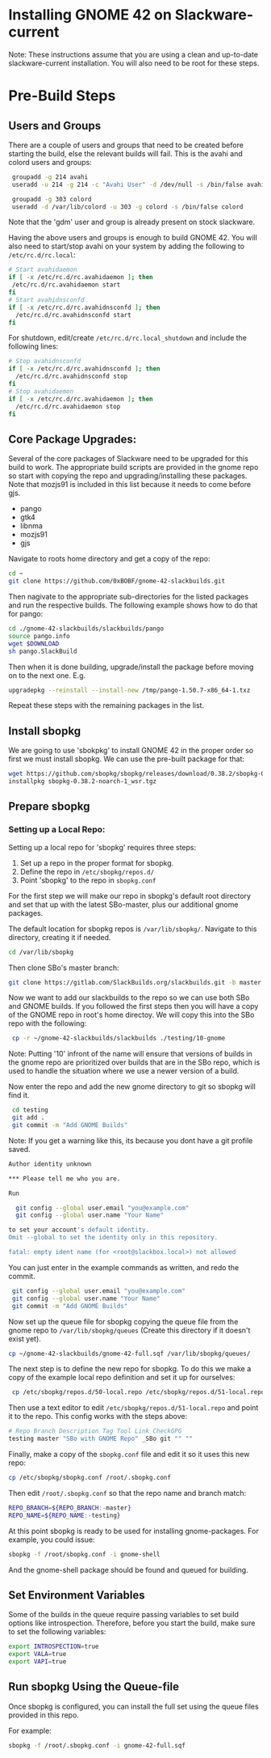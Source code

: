 # Installing GNOME 42 on Slackware-current
Note: These instructions assume that you are using a clean and up-to-date slackware-current installation. You will also need to be root for these steps.

# Pre-Build Steps

## Users and Groups
There are a couple of users and groups that need to be created before starting
the build, else the relevant builds will fail. This is the avahi and colord 
users and groups:
```bash
 groupadd -g 214 avahi
 useradd -u 214 -g 214 -c "Avahi User" -d /dev/null -s /bin/false avahi

 groupadd -g 303 colord
 useradd -d /var/lib/colord -u 303 -g colord -s /bin/false colord
```
Note that the 'gdm' user and group is already present on stock slackware.

Having the above users and groups is enough to build GNOME 42. You will also need to start/stop avahi on your system by adding the following to `/etc/rc.d/rc.local`:
```bash
# Start avahidaemon
if [ -x /etc/rc.d/rc.avahidaemon ]; then
 /etc/rc.d/rc.avahidaemon start
fi
# Start avahidnsconfd
if [ -x /etc/rc.d/rc.avahidnsconfd ]; then
  /etc/rc.d/rc.avahidnsconfd start
fi
```
For shutdown, edit/create `/etc/rc.d/rc.local_shutdown` and include the following lines:

```bash
# Stop avahidnsconfd
if [ -x /etc/rc.d/rc.avahidnsconfd ]; then
  /etc/rc.d/rc.avahidnsconfd stop
fi
# Stop avahidaemon
if [ -x /etc/rc.d/rc.avahidaemon ]; then
  /etc/rc.d/rc.avahidaemon stop
fi
```

## Core Package Upgrades:
Several of the core packages of Slackware need to be upgraded for this build to work. The appropriate build scripts are provided in the gnome repo so
start with copying the repo and upgrading/installing these packages. Note that mozjs91 is included in this list because it needs to come before gjs.
- pango
- gtk4
- libnma
- mozjs91
- gjs

Navigate to roots home directory and get a copy of the repo:
```bash
cd ~
git clone https://github.com/0xBOBF/gnome-42-slackbuilds.git
```
Then nagivate to the appropriate sub-directories for the listed packages and run the respective builds. The following example shows how to do that for pango:
```bash
cd ./gnome-42-slackbuilds/slackbuilds/pango
source pango.info
wget $DOWNLOAD
sh pango.SlackBuild
```
Then when it is done building, upgrade/install the package before moving on to the next one. E.g.
```bash
upgradepkg --reinstall --install-new /tmp/pango-1.50.7-x86_64-1.txz
```
Repeat these steps with the remaining packages in the list.

## Install sbopkg
We are going to use 'sbokpkg' to install GNOME 42 in the proper order so first we must install sbopkg. We can use the pre-built package for that:
```bash
wget https://github.com/sbopkg/sbopkg/releases/download/0.38.2/sbopkg-0.38.2-noarch-1_wsr.tgz
installpkg sbopkg-0.38.2-noarch-1_wsr.tgz
```
## Prepare sbopkg

### Setting up a Local Repo:
Setting up a local repo for 'sbopkg' requires three steps:

 1. Set up a repo in the proper format for sbopkg.
 1. Define the repo in `/etc/sbopkg/repos.d/`
 2. Point 'sbopkg' to the repo in `sbopkg.conf`

For the first step we will make our repo in sbopkg's default root directory and
set that up with the latest SBo-master, plus our additional gnome packages.

The default location for sbopkg repos is `/var/lib/sbopkg/`. Navigate to this directory, creating it if needed.
``` bash
cd /var/lib/sbopkg
```
Then clone SBo's master branch:
``` bash
git clone https://gitlab.com/SlackBuilds.org/slackbuilds.git -b master ./testing
```
Now we want to add our slackbuilds to the repo so we can use both SBo and GNOME
builds. If you followed the first steps then you will have a copy of the GNOME repo in root's home directoy. We will copy this into the SBo repo with the following:

``` bash
 cp -r ~/gnome-42-slackbuilds/slackbuilds ./testing/10-gnome
```
Note: Putting '10' infront of the name will ensure that versions of builds in the gnome repo are prioritized over builds that are in the SBo repo, which is used to handle the situation where we use a newer version of a build.

Now enter the repo and add the new gnome directory to git so sbopkg will find it.
``` bash
 cd testing
 git add .
 git commit -m "Add GNOME Builds"
```
Note: If you get a warning like this, its because you dont have a git profile saved.
``` bash
Author identity unknown

*** Please tell me who you are.

Run

  git config --global user.email "you@example.com"
  git config --global user.name "Your Name"

to set your account's default identity.
Omit --global to set the identity only in this repository.

fatal: empty ident name (for <root@slackbox.local>) not allowed
```
You can just enter in the example commands as written, and redo the commit.
``` bash
 git config --global user.email "you@example.com"
 git config --global user.name "Your Name"
 git commit -m "Add GNOME Builds"

```
Now set up the queue file for sbopkg copying the queue file from the gnome repo to `/var/lib/sbopkg/queues` (Create this directory if it doesn't exist yet).
```bash
cp ~/gnome-42-slackbuilds/gnome-42-full.sqf /var/lib/sbopkg/queues/
```

The next step is to define the new repo for sbopkg. To do this we make a copy of the
example local repo definition and set it up for ourselves:
``` bash
 cp /etc/sbopkg/repos.d/50-local.repo /etc/sbopkg/repos.d/51-local.repo
```

Then use a text editor to edit `/etc/sbopkg/repos.d/51-local.repo` and point it to the repo. This config works with the steps above:
``` bash
# Repo Branch Description Tag Tool Link CheckGPG
testing master "SBo with GNOME Repo" _SBo git "" ""
```

Finally, make a copy of the `sbopkg.conf` file and edit it so it uses this new repo:
``` bash
cp /etc/sbopkg/sbopkg.conf /root/.sbopkg.conf
```
Then edit `/root/.sbopkg.conf` so that the repo name and branch match:
``` bash
REPO_BRANCH=${REPO_BRANCH:-master}
REPO_NAME=${REPO_NAME:-testing}
```

At this point sbopkg is ready to be used for installing gnome-packages. For example,
you could issue:
``` bash
sbopkg -f /root/sbopkg.conf -i gnome-shell
```
And the gnome-shell package should be found and queued for building.

## Set Environment Variables
Some of the builds in the queue require passing variables to set build options like introspection. Therefore, before you start the build, make sure to set the following variables:
```bash
export INTROSPECTION=true
export VALA=true
export VAPI=true
```
## Run sbopkg Using the Queue-file
Once sbopkg is configured, you can install the full set using the queue files
provided in this repo.

For example:
```bash
sbopkg -f /root/.sbopkg.conf -i gnome-42-full.sqf
```

